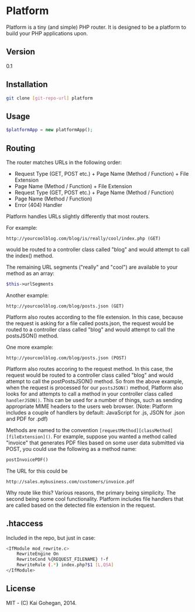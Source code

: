 Platform
========

Platform is a tiny (and simple) PHP router. It is designed to be a platform to build your PHP applications upon.

Version
---

0.1

Installation
---

```sh
git clone [git-repo-url] platform
```

Usage
---

```php
$platformApp = new platformApp();
```

Routing
---

The router matches URLs in the following order:

* Request Type (GET, POST etc.) + Page Name (Method / Function) + File Extension
* Page Name (Method / Function) + File Extension
* Request Type (GET, POST etc.) + Page Name (Method / Function)
* Page Name (Method / Function)
* Error (404) Handler

Platform handles URLs slightly differently that most routers.

For example:

```url
http://yourcoolblog.com/blog/is/really/cool/index.php (GET)
```

would be routed to a controller class called "blog" and would attempt to call the index() method.

The remaining URL segments ("really" and "cool") are available to your method as an array:

```php
$this->urlSegments
```

Another example:

```url
http://yourcoolblog.com/blog/posts.json (GET)
```

Platform also routes according to the file extension. In this case, because the request is asking for a file called posts.json, the request would be routed to a controller class called "blog" and would attempt to call the postsJSON() method.

One more example:

```url
http://yourcoolblog.com/blog/posts.json (POST)
```

Platform also routes accoring to the request method. In this case, the request would be routed to a controller class called "blog" and would attempt to call the postPostsJSON() method. So from the above example, when the request is processed for our ```postsJSON()``` method, Platform also looks for and attempts to call a method in your controller class called ```handlerJSON()```. This can be used for a number of things, such as sending appropriate MIME headers to the users web browser. (Note: Platform includes a couple of handlers by default: JavaScript for .js, JSON for .json and PDF for .pdf)

Methods are named to the convention ```[requestMethod][classMethod][fileExtension]()```. For example, suppose you wanted a method called "invoice" that generates PDF files based on some user data submitted via POST, you could use the following as a method name:

```php
postInvoicePDF()
```

The URL for this could be
```url
http://sales.mybusiness.com/customers/invoice.pdf
```

Why route like this? Various reasons, the primary being simplicity. The second being some cool functionality. Platform includes file handlers that are called based on the detected file extension in the request.


.htaccess
---

Included in the repo, but just in case:

```sh
<IfModule mod_rewrite.c>
    RewriteEngine On
    RewriteCond %{REQUEST_FILENAME} !-f
    RewriteRule (.*) index.php?$1 [L,QSA]
</IfModule>
```

License
----

MIT - (C) Kai Gohegan, 2014.